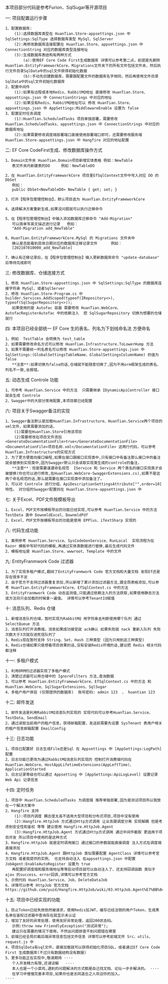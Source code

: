本项目部分代码是参考Furion、SqlSugar等开源项目

一: 项目配置运行步骤
    
    1、配置数据库:
        (1):选择数据库类型在 HuanTian.Store-appsettings.json 中 SqlSettings:SqlType 选择数据库类型 MySql、SqlServer
        (2):再修改数据库连接配置在 HuanTian.Store、appsettings.json 中 ConnectionString 对应的数据库类型连接地址
        (3):生成数据库表结构有两种方式
            (a):使用EF Core Code First生成数据库 详情可以参考第二点，前提是先删除 HuanTian.EntityFrameworkCore、Migrations文件夹下的所有文件包括文件夹，然后执行文件目录SqlData中的sql文件获得初始化数据
            (b):手动先创建数据库，需要跟配置文件的数据库名字相同，然后再使用文件目录SqlData中的sql文件初始化数据库
    2、配置中间件
        (1):如果有远程或本地Redis、RabbitMQ地址 直接修改 HuanTian.Store、appsettings.json 中 ConnectionStrings 中对应的地址
        (2):如果没有Redis、RabbitMQ地址可以 修改 HuanTian.Store、appsettings.json 中 AppSettings:MiddlewareEnable 设置为 false
    3、配置定时任务调度
        (1):HuanTian.ScheduledTasks 项目单独部署，需要修改 HuanTian.ScheduledTasks、appsettings.json 中 ConnectionStrings 中对应的数据库地址
        (2):如果需要修改调度端部署端口直接使用部署端口即可，还需要修改服务端 HuanTian.Store-appsettings.json 中 Hangfire 对应的地址配置

二: EF Core CodeFirst生成、修改数据库操作方式

    1、Domain文件夹 HuanTian.Domain项目新增实体表格 例如：NewTable
	   表文件夹内新建表的DO     例如：NewTableDO

    2、在 HuanTian.EntityFrameworkCore 项目里EfSqlContext文件中写入对应 DO 的 DbSet
       例如：
       public DbSet<NewTableDO> NewTable { get; set; }

    3、打开【程序包管理控制台】，默认项目选为 HuanTian.EntityFrameworkCore

    4、选择解决方案重新生成,如果没问题就可以执行迁移命令

    5、在【程序包管理控制台】中输入添加数据库迁移命令 "Add-Migration"
       可以简单写英文描述进行记录   例如：
       "Add-Migration add_NewTable"

    6、HuanTian.EntityFrameworkCore.MySql 的 Migrations 文件夹中
       确认是否能看到具体日期对应的数据库迁移记录文件      例如：
       [202107010000_add_NewTable]

    7、确认有迁移记录后，在【程序包管理控制台】输入更新数据库命令 "update-database" 后等待完成即可

三: 修改数据库、仓储连接方式

    1、修改 HuanTian.Store-appsettings.json 中 SqlSettings:SqlType 的数据库连接字符串 MySql、或者SqlServer
    2、修改 HuanTian.Store-Program.cs 中 builder.Services.AddScoped(typeof(IRepository<>), typeof(SqlSugarRepository<>)); 
       如果使用的是 Autofac 容器 需要修改 HuanTian.WebCore、AutofacRegisterAutofac 中的依赖注入  把 SqlSugarRepository 切换为想要的仓储就行

四: 本项目已经全部统一 EF Core 生的表名、列名为下划线命名法  方便命名
    
    1、例如  TestTable 会转换为 test_table
    2、如果需要修改命名方式可以修改 HuanTian.Infrastructure.ToLowerHump 方法
    3、如果不需要统一列名表名可以修改 HuanTian.Store-appsettings.json 中 SqlSettings:(GlobalSettingsTableName、GlobalSettingsColumnName) 的值为 false 
       **注意**:如果切换为false的话,仓储就不能随意切换了,因为不用orm框架生成的表名、列名不一致,会报错。

五: 动态生成 Controle 功能

    1、可参考 HuanTian.Service 中的方法  只需要继承 IDynamicApiController 接口就会生成 Controle
    2、Swagger中的大部分常用配置,本项目都已经配置

六: 项目关于Swagger备注的实现

    1、Swagger备注默认是加载HuanTian.Infrastructure、HuanTian.Service两个项目的xml文件，如果需要添加的话，
        (1)需要在HuanTian.Store引用该项目 
        (2)需要修改在项目文件添加 <GenerateDocumentationFile>true</GenerateDocumentationFile> <DocumentationFile>项目名称.xml</DocumentationFile> 这两行代码，可以参考HuanTian.Infrastructure的实现方式
    2、为了更方便面向接口编程,如果在接口跟接口实现类中,只有接口中有备注那么接口中的备注就会替换到实现类中,因为Swagger默认只会读取实现类生成的controle的备注，
       **注意**：但是需要谨遵命名规范  IService 和 Service 两个类名的接口实现类才会被替换(你也可以进行修改,在HuanTian.WebCore-SwaggerExtensions.cs),如果不是这两个命名规范的话,那么就需要在接口实现类中添加备注了。
    3、可以对 Controle 进行分组、ApiDescriptionSettingsAttribute["",order=10]特性。 对分组的Swagger配置则在 HuanTian.Store-appsettings.json 中

七: 关于Excel、PDF文件按模板导出

    1、Excel、PDF文件按模板导出的功能已经实现,可以参考 HuanTian.Service 中的方法 TestData 类中 DownmldExcel、DownmldPdf
	2、Excel、PDF文件按模板导出的功能是使用 EPPlus、iTextSharp 实现的

八: 代码生成功能
    
    1、案例参考 HuanTian.Service、SysCodeGenService、RunLocal  实现流程为在 Razor 模板中写好代码的模板,再通过实体类数据进行替换,最后生成代码文件 
    2、模板地址是 HuanTian.Store、wwwroot、Template 中的文件

九: EntityFranmwork Code 过滤器

    1、为了实现多租户模式,翻阅了EntityFranmwork Code 官方文档和大量文档 发现Ef还是存在很多不足
    2、由于官方不支持过滤器重复添加,所以新增了累计添加过滤器方法,跟全局表格添加,可以参考 HuanTian.EntityFrameworkCore、EfSqlContext.cs 中的方法
    3、EntityFranmwork Code 动态监测值,只能通过依赖注入的方法获取,如果使用静态方法或方法将只会加载的时候拿一遍值。 详情可以参考TenantId赋值

十: 消息队列、Redis 仓储
    
    1、新增消息队列仓储，暂时实现为RabbitMQ 用字符串去判断使用哪个队列 通过 SelectQueue 方法
    2、消息队列打开消费端，消息如果成功接受就 ack确认 如果失败就 nack 重新入队列 失败次数大于3次就存进死信队列了
    3、Redis现在暂时支持 String、Set、Hash 三种类型 (因为只用到这三种类型)
    4、Redis仓储如果只是想看项目效果的话,没有安装Redis环境的话,建议把 Redis 相关代码都注释 

十一: 多租户模式

    1、利用ORM的过滤器实现了多租户模式
    2、清楚过滤器可以用仓储中的 IgnoreFilters 方法,查询数据
    3、可以参考 HuanTian.EntityFrameworkCore、EfSqlContext.cs 中的方法 和 HuanTian.WebCore、SqlSugarExtensions、SqlSugar
    4、多租户用户体验 (仅限提供的数据库)  账号密码: admin 123  、 huantian 123

十二: 邮件发送

    1、邮件发送是利用RabbitMQ消息队列实现的 实现代码可以参考HuanTian.Service、TestData、SendEmail
    2、通过读取当前用户的租户信息，获得邮箱配置，发送前需要先设置 SysTenant 表用户相关的租户信息邮箱配置 EmailConfig

十三: 日志功能
    
    1、项目已配置好 日志生成File还是Sql 在 Appsettings 中 [AppSettings:LogPath]配置
    2、日志功能已更改为通过RabbitMQ消息队列实现的 控制打开消费端代码在 HuanTian.WebCore、HostAppLifetimeExtensions(AppLeftTime)、ApplicationStarted
    3、日志记录等级也可以通过 Appsetting 中 [AppSettings:ApiLogLevel] 设置记录 Web Api 记录信息

十四: 定时任务

    1、项目中 HuanTian.ScheduledTasks 为调度端 推荐单独部署,因为是测试项目所以我放在一个解决方案中
    2、Hangfire 支持 
        (1):项目内调度 耦合度太高不适用大型项目和分布式项目,项目中没有使用
        (2):Hangfire.HttpJob 方式通过Http方式调用 让业务跟调度分离 实现解耦 但是考虑到安全性和鉴权 等等 建议使用 Hangfire.HttpJob.Agent
        (3):Hangfire.HttpJob.Agent 方式通过Http方式调用 通过中间件截取 更适用于项目开发 所以项目中使用的是这种方式
    3、Hangfire.HttpJob 就是定时调用接口 通过接口的参数就能直接调度 注入方式在调度端直接添加
    4、Hangfire.HttpJob.Agent 跟HttpJob 类似需要配置 AgentClass 详情可以参考官方文档 或者我提供的实例、 也支持自动注入 在appsettings.json 中配置 JobAgent:EnableAutoRegister 设置为 true
       再配置好调度端和服务端地址等等启动项目就可以自动注入了、还支持回调函数 类似于 ajax 的success、error回调,详情可以参考官方文档
    5、示例代码 HuanTian.Service、Job、DeleteDataJob 
    6、详情可以参考 HttpJob 官方文档 https://github.com/yuzd/Hangfire.HttpJob/wiki/03.HttpJob.Agent%E7%BB%84%E4%BB%B6%E4%BB%8B%E7%BB%8D%E4%BB%A5%E5%8F%8A%E5%A6%82%E4%BD%95%E4%BD%BF%E7%94%A8

十五: 项目中已经实现的功能

    1、防止Token已经失效依然被请求，使用Redis加JWT，缓存已经注销的用户Token，生成黑名单在鉴权过滤器中查询存在就显示未认证
    2、增加了友好的异常处理，使用友好异常处理，返回200状态码。
       示例:throw new FriendlyException("测试异常");  
       建议只在需要的情况下使用，不然出问题排查不到问题错在哪里
    3、前端已经全局拦截后端异常信息包括文件信息 详情可以参考前端文件 Src、utils、request.js 中
    4、项目SqlData有sql文件，直接加载就可以获得初始化项目SQL，或者通过Ef Core Code First 生成数据库(不过只有数据结构没有数据)
    5、更多功能正在实现中,敬请期待 ····   
       个人开发精力有限,还请谅解   ···· 
       本人也是一个小菜鸡,遇到的问题解决的方式都是自己找文档、论坛一步步解决的。 ····
       在学习中慢慢完善本项目,如果你也是志同道合之人欢迎你的加入。               ····
